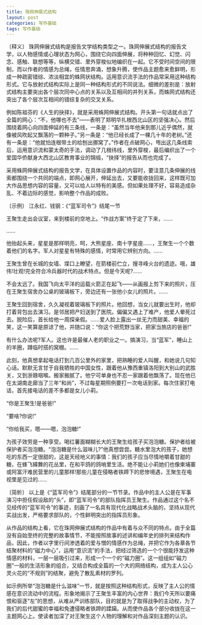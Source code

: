 ```yaml
---
title: 珠网伸展式结构
layout: post
categories: 写作基础
tags: 写作基础
---
```


〔释义〕 珠网伸展式结构是报告文学结构类型之一。珠网伸展式结构的报告文学，以人物感情或心理状态为网心，围绕它向四面伸展，将种种回忆、幻觉、闪念、感触、联想等等，纵横交错、里外穿梭似地编织在一起。它不受时间空间的限制，而以作者的情感为总绳，任情思奔涌，想象升腾，使作品主题愈来愈鲜明，形成一种疏密错综、浓淡相宜的蛛网状结构。运用意识流手法的作品常采用这种结构形式。它与放射式结构实际上是同一种结构形式的不同说法。细微的差别是：放射式结构主要突出各个层次同中心点的关系以及互相间的并列关系，而蛛网式结构还突出了各个层次互相间的错综复杂的交叉关系。

例如陈祖芬的《人生的抉择》，就是采用蛛网伸展式结构。开头第一句话就点出了全篇的网心：“不，他哪也不去”——表明了郑明华扎根西北山区的坚强决心。然后围绕着网心向四面伸延的有三条线，一条是：“虽然当年他来到那儿近乎偶然，就像被风吹起又飘落的一颗种子。”另一条是：“他已经长成了一棵几十年的老树。”还有一条是：“他就怕连根带土的给刨出挪窝了。”作者在点破网心，甩出这几条线索后，运用意识流和蒙太奇的手法，调动了几根纬线，里外穿梭，最后编织出了一个爱国华侨献身大西北山区教育事业的锦缎，“抉择”的报告从而也完成了。

采用蛛网伸展式结构的报告文学，在具体设置作品的内容时，要注意几条伸展的线索都围绕一个共同的端点，即网心展开，伸延出去，又要能收拢回来，这样既可加大作品思想内容的容量，又可以给人以特有的美感。但如果处理不好，容易造成杂乱、不着边际的感觉，影响整个作品的成败。

〔示例〕 江永红、钱钢：《“蓝军司令”》结尾一节

王聚生走出会议室，来到楼前的空地上。“作战方案”终于定了下来，……

……

他抬起头来，星星是那样明亮，呵，大熊星座、南十字星座……，王聚生一个个数着他们的名字。军人对星星有特殊的感情，时常用它辨别方向。……

王聚生曾在长城的女墙、堞口上瞭望，在箭楼前伫立，搜寻峰火台的遗迹。哦，雄伟!壮观!完全符合冷兵器时代的战术特点。但是今天呢?……

不会太远了。我国飞向太平洋的运载火箭正在起飞——从画报上剪下来的照片，压在王聚生宿舍办公桌的玻璃板下，旁边还有一张他小女儿的照片。……

王聚生回到宿舍，久久凝视着玻璃板下的照片。他回想，当女儿就要出生时，他却打着背包出去演习。是邻居把产妇送到了医院。偏偏又遇上了难产，他爱人晕死过去。脱险后，首长给他一周探亲假。……爱人脸上露出一丝无力而甜美、幸福的笑，这一笑算是原谅了他，并随口说：“你这个把荒野当家，把家当旅店的爸爸!”

有什么办法呢?军人。这也许是最催人老的职业之一。搞演习，当“蓝军”，睡山上的羊圈，蹲临时搭的窝棚。……

此刻，他真想拿起电话打到几百公里外的家里，把熟睡的爱人叫醒，和她说几句知心话。默默无言甘于自我牺牲的中国女性，跟着他从豫西重镇洛阳到大别山的武胜关，又到浙赣咽喉。搬家搬腻了。他宁可单身也不忍一家跟着他飘荡了。现在他已在太湖南走廊当了三年“和尚”，不过每星期照例要打一次电话到家。每次住家打电话，首先接电话的差不多都是女儿小莉。

“你是王聚生!是爸爸!”

“要啥?你说!”

“你给我买，嗯——嗯，泡泡糖!”

为孩子效劳是一种享受。喝红薯面糊糊长大的王聚生给孩子买泡泡糖。保护者给被保护者买泡泡糖。“泡泡糖是什么滋味儿?”他真想尝尝。糖水里泡大的孩子，她想吃的东西一定很甜的，这是天经地义的事情：我们的孩子应当尽情地嚼着甘甜的糖，在蜂飞緤舞的花丛里，在和平鸽的鸽哨里生活。绝不能让小莉她们也像柬埔寨或阿富汗难民营里的儿童那样!那些儿童在侵略者铁蹄下的悲惨境遇，王聚生在电视里是见过的……

〔简析〕 以上是《“蓝军司令”》结尾部分的一节节录。作品中的主人公是在军事演习中担任假设敌的“头”，即“蓝军司令”的部队指挥员王聚生。作品通过这个名不见经传的“蓝军司令”的事迹，刻画了一名具有现代化战略战术头脑的，坚持从现代实战出发，严格要求部队的，个性鲜明突出的指挥员形象。

从作品的结构上看，它在珠网伸展式结构的作品中有着与众不同的特点。由于全篇没有自始至终的完整的故事情节，不能按照故事的述讲和编年史的排列来结构作品，因此，作者以字里行间渗透着的爱与憎的情感作为总绳，并把它作为各章各节结聚材料的“磁力中心”，运用“意识流”的手法，把经过筛选的一个个很能抒发这种情感的材料，一层一层吸引过来，形成一个一个的“磁力圈”。这一组组如“磁力圈”一般的生活形象的组合，又结合构成全篇的一个大的网络结构，成为主人公心灵火花的“不规则”的结聚，避免了散乱素材的罗列。

如示例所举“泡泡糖是什么滋味”一节，就是按照这种结构形式，反映了主人公的情感在意识流动中的流程。形象地揭示了王聚生丰富的内心世界：我们今天所以要痛恨和驱逐“左”的思想，从难从严训练部队，目的就是为了取得战争的主动权，为了我们的后代甜蜜的幸福和免遭侵略者铁蹄的蹂躏。从而使作品各个部分收拢在这一主题网心上。使读者加深了对王聚生这个人物的理解和对作品深刻主题的认识。 